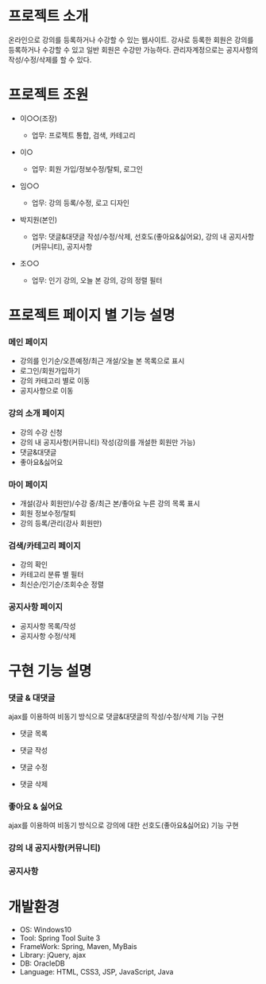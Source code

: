 
# 프로젝트 소개
온라인으로 강의를 등록하거나 수강할 수 있는 웹사이트.
강사로 등록한 회원은 강의를 등록하거나 수강할 수 있고 일반 회원은 수강만 가능하다.
관리자계정으로는 공지사항의 작성/수정/삭제를 할 수 있다.

# 프로젝트 조원
+ 이○○(조장)
  + 업무: 프로젝트 통합, 검색, 카테고리
  
+ 이○
  + 업무: 회원 가입/정보수정/탈퇴, 로그인

+ 임○○
  + 업무: 강의 등록/수정, 로고 디자인
  
+ 박지원(본인)
  + 업무: 댓글&대댓글 작성/수정/삭제, 선호도(좋아요&싫어요), 강의 내 공지사항(커뮤니티), 공지사항

+ 조○○
  + 업무: 인기 강의, 오늘 본 강의, 강의 정렬 필터


# 프로젝트 페이지 별 기능 설명

### 메인 페이지
+ 강의를 인기순/오픈예정/최근 개설/오늘 본 목록으로 표시
+ 로그인/회원가입하기
+ 강의 카테고리 별로 이동
+ 공지사항으로 이동

### 강의 소개 페이지
+ 강의 수강 신청
+ 강의 내 공지사항(커뮤니티) 작성(강의를 개설한 회원만 가능)
+ 댓글&대댓글
+ 좋아요&싫어요

### 마이 페이지
+ 개설(강사 회원만)/수강 중/최근 본/좋아요 누른 강의 목록 표시
+ 회원 정보수정/탈퇴
+ 강의 등록/관리(강사 회원만)

### 검색/카테고리 페이지
+ 강의 확인
+ 카테고리 분류 별 필터
+ 최신순/인기순/조회수순 정렬

### 공지사항 페이지
+ 공지사항 목록/작성
+ 공지사항 수정/삭제



# 구현 기능 설명
### 댓글 & 대댓글
ajax를 이용하여 비동기 방식으로 댓글&대댓글의 작성/수정/삭제 기능 구현
+ 댓글 목록

+ 댓글 작성

+ 댓글 수정

+ 댓글 삭제


### 좋아요 & 싫어요
ajax를 이용하여 비동기 방식으로 강의에 대한 선호도(좋아요&싫어요) 기능 구현

### 강의 내 공지사항(커뮤니티)


### 공지사항 


# 개발환경
+ OS: Windows10
+ Tool: Spring Tool Suite 3
+ FrameWork: Spring, Maven, MyBais
+ Library: jQuery, ajax
+ DB: OracleDB
+ Language: HTML, CSS3, JSP, JavaScript, Java
